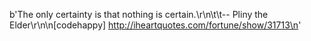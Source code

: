 b'The only certainty is that nothing is certain.\r\n\t\t-- Pliny the Elder\r\n\n[codehappy] http://iheartquotes.com/fortune/show/31713\n'